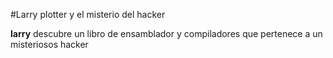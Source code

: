 #Larry plotter y el misterio del hacker

**larry** descubre un libro de ensamblador y compiladores que pertenece a un misteriosos hacker